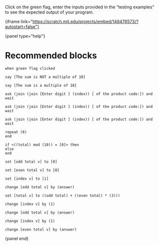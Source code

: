 Click on the green flag, enter the inputs provided in the “testing examples” to see the expected output of your program.

{iframe link="https://scratch.mit.edu/projects/embed/148476573/?autostart=false"}

{panel type="help"}

# Recommended blocks

<pre><code class="scratch:split:random">when green flag clicked
</code></pre>

<pre><code class="scratch:split:random">say [The sum is NOT a multiple of 10]

say [The sum is a multiple of 10]
</code></pre>

<pre><code class="scratch:split:random">ask (join (join [Enter digit ] (index)) [ of the product code:]) and wait

ask (join (join [Enter digit ] (index)) [ of the product code:]) and wait

ask (join (join [Enter digit ] (index)) [ of the product code:]) and wait
</code></pre>

<pre><code class="scratch:split:random">repeat (6)
end

if &lt;((total) mod (10)) = [0]&gt; then
else
end
</code></pre>

<pre><code class="scratch:split:random">set [odd total v] to [0]

set [even total v] to [0]

set [index v] to [1]

change [odd total v] by (answer)

set [total v] to ((odd total) + ((even total) * (3)))

change [index v] by (1)

change [odd total v] by (answer)

change [index v] by (1)

change [even total v] by (answer)
</code></pre>

{panel end}